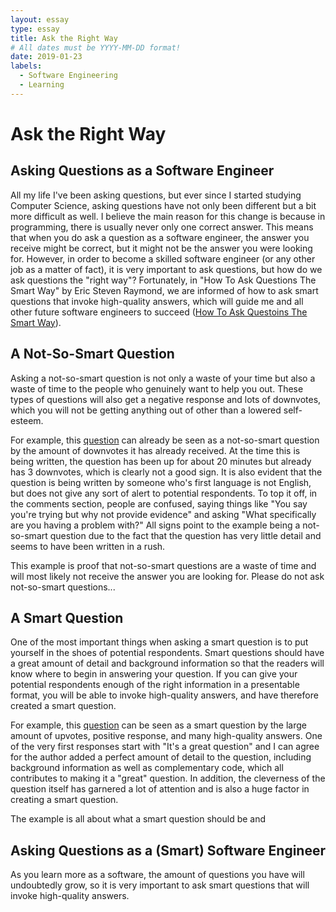 ```yaml
---
layout: essay
type: essay
title: Ask the Right Way
# All dates must be YYYY-MM-DD format!
date: 2019-01-23
labels:
  - Software Engineering
  - Learning
---
```


# Ask the Right Way

## Asking Questions as a Software Engineer
All my life I've been asking questions, but ever since I started studying Computer Science, asking questions have not only been different but a bit more difficult as well. I believe the main reason for this change is because in programming, there is usually never only one correct answer. This means that when you do ask a question as a software engineer, the answer you receive might be correct, but it might not be the answer you were looking for. However, in order to become a skilled software engineer (or any other job as a matter of fact), it is very important to ask questions, but how do we ask questions the "right way"? Fortunately, in "How To Ask Questions The Smart Way" by Eric Steven Raymond, we are informed of how to ask smart questions that invoke high-quality answers, which will guide me and all other future software engineers to succeed (<a href="http://www.catb.org/esr/faqs/smart-questions.html">How To Ask Questoins The Smart Way</a>).

## A Not-So-Smart Question
Asking a not-so-smart question is not only a waste of your time but also a waste of time to the people who genuinely want to help you out. These types of questions will also get a negative response and lots of downvotes, which you will not be getting anything out of other than a lowered self-esteem.

For example, this <a href="https://stackoverflow.com/questions/54341878/how-to-use-addtime-mysql">question</a> can already be seen as a not-so-smart question by the amount of downvotes it has already received. At the time this is being written, the question has been up for about 20 minutes but already has 3 downvotes, which is clearly not a good sign. It is also evident that the question is being written by someone who's first language is not English, but does not give any sort of alert to potential respondents. To top it off, in the comments section, people are confused, saying things like "You say you're trying but why not provide evidence" and asking "What specifically are you having a problem with?" All signs point to the example being a not-so-smart question due to the fact that the question has very little detail and seems to have been written in a rush.

This example is proof that not-so-smart questions are a waste of time and will most likely not receive the answer you are looking for. Please do not ask not-so-smart questions...

## A Smart Question
One of the most important things when asking a smart question is to put yourself in the shoes of potential respondents. Smart questions should have a great amount of detail and background information so that the readers will know where to begin in answering your question. If you can give your potential respondents enough of the right information in a presentable format, you will be able to invoke high-quality answers, and have therefore created a smart question.

For example, this <a href="https://stackoverflow.com/questions/54120862/does-the-c-standard-allow-for-an-uninitialized-bool-to-crash-a-program">question</a> can be seen as a smart question by the large amount of upvotes, positive response, and many high-quality answers. One of the very first responses start with "It's a great question" and I can agree for the author added a perfect amount of detail to the question, including background information as well as complementary code, which all contributes to making it a "great" question. In addition, the cleverness of the question itself has garnered a lot of attention and is also a huge factor in creating a smart question.

The example is all about what a smart question should be and 

## Asking Questions as a (Smart) Software Engineer
As you learn more as a software, the amount of questions you have will undoubtedly grow, so it is very important to ask smart questions that will invoke high-quality answers. 
